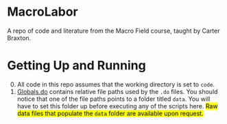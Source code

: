 # MacroLabor
A repo of code and literature from the Macro Field course, taught by Carter Braxton.

# Getting Up and Running
0. All code in this repo assumes that the working directory is set to `code`.
1. [Globals.do](code/Globals.do) contains relative file paths used by the `.do` files. You should notice that one of the file paths points to a folder titled `data`. You will have to set this
folder up before executing any of the scripts here. <mark>Raw data files that populate the `data` folder are available upon request.</mark>
